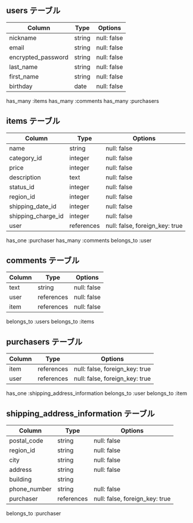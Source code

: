 ## users テーブル

| Column             | Type   | Options     |
| ------------------ | ------ | ----------- |
| nickname           | string | null: false |
| email              | string | null: false |
| encrypted_password | string | null: false |
| last_name          | string | null: false |
| first_name         | string | null: false |
| birthday           | date   | null: false |

has_many :items
has_many :comments
has_many :purchasers

## items テーブル

| Column             | Type       | Options                        |
| ------------------ | ---------- | ------------------------------ |
| name               | string     | null: false                    |
| category_id        | integer    | null: false                    |
| price              | integer    | null: false                    |
| description        | text       | null: false                    |
| status_id          | integer    | null: false                    |
| region_id          | integer    | null: false                    |
| shipping_date_id   | integer    | null: false                    |
| shipping_charge_id | integer    | null: false                    |
| user               | references | null: false, foreign_key: true |

has_one :purchaser
has_many :comments
belongs_to :user

## comments テーブル　

| Column | Type       | Options     |
| ------ | ---------- | ----------- |
| text   | string     | null: false |
| user   | references | null: false |
| item   | references | null: false |

belongs_to :users
belongs_to :items

## purchasers テーブル

| Column | Type       | Options                        |
| ------ | ---------- | ------------------------------ |
| item   | references | null: false, foreign_key: true |
| user   | references | null: false, foreign_key: true |

has_one :shipping_address_information
belongs_to :user
belongs_to :item

## shipping_address_information テーブル

| Column       | Type       | Options                        |
| ------------ | ---------- | ------------------------------ |
| postal_code  | string     | null: false                    |
| region_id    | string     | null: false                    |
| city         | string     | null: false                    |
| address      | string     | null: false                    |
| building     | string     |                                |
| phone_number | string     | null: false                    |
| purchaser    | references | null: false, foreign_key: true |

belongs_to :purchaser
